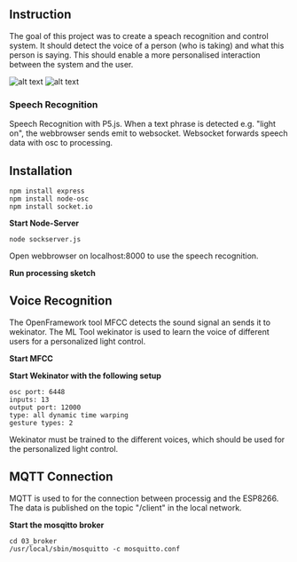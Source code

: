 ## Instruction
The goal of this project was to create a speach recognition and control system. It should detect the voice of a person 
(who is taking) and what this person is saying. This should enable a more personalised interaction between the system and the user. 

![alt text](https://github.com/ValGrapp/homelessmarvin-src/blob/master/img/intro.jpg)
![alt text](https://github.com/ValGrapp/homelessmarvin-src/blob/master/img/intro.jpg)


### Speech Recognition
Speech Recognition with P5.js. When a text phrase is detected e.g. "light on", the webbrowser sends emit to websocket. Websocket forwards speech data with osc to processing.

## Installation
```
npm install express
npm install node-osc
npm install socket.io
```

**Start Node-Server**
```
node sockserver.js
```

Open webbrowser on localhost:8000 to use the speech recognition.

**Run processing sketch**

## Voice Recognition
The OpenFramework tool MFCC detects the sound signal an sends it to wekinator. The ML Tool wekinator is used to learn the voice of different users for a personalized light control.

**Start MFCC**

**Start Wekinator with the following setup**
```
osc port: 6448
inputs: 13
output port: 12000
type: all dynamic time warping
gesture types: 2
```

Wekinator must be trained to the different voices, which should be used for the personalized light control.

## MQTT Connection
MQTT is used to for the connection between processig and the ESP8266. The data is published on the topic "/client" in the local network.

**Start the mosqitto broker**
```
cd 03_broker
/usr/local/sbin/mosquitto -c mosquitto.conf
```

